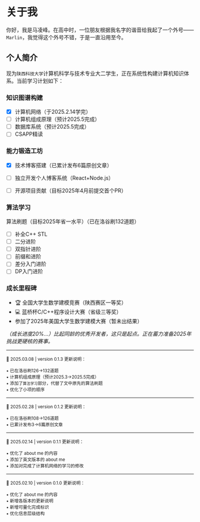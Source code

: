 # 关于我
你好，我是马凌峰。在高中时，一位朋友根据我名字的谐音给我起了一个外号——`Marlin`，我觉得这个外号不错，于是一直沿用至今。

## 个人简介
现为`陕西科技大学`计算机科学与技术专业大二学生，正在系统性构建计算机知识体系。当前学习计划如下：

### 知识图谱构建
- [x] 计算机网络（于2025.2.14学完）
- [ ] 计算机组成原理（预计2025.5完成）
- [ ] 数据库系统（预计2025.5完成）
- [ ] CSAPP精读

### 能力锻造工坊
- [x] 技术博客搭建（已累计发布6篇原创文章）
- [ ] 独立开发个人博客系统（React+Node.js）
- [ ] 开源项目贡献（目标2025年4月前提交首个PR）



### 算法学习
算法刷题（目标2025年省一水平）（已在洛谷刷132道题）
- [ ] 补全C++ STL
- [ ] 二分进阶
- [ ] 双指针进阶
- [ ] 前缀和进阶
- [ ] 差分入门进阶  
- [ ] DP入门进阶

### 成长里程碑
- 🏆 全国大学生数学建模竞赛（陕西赛区一等奖）
- 💻 蓝桥杯C/C++程序设计大赛（省级三等奖）
- 参加了2025年美国大学生数学建模大赛（暂未出结果）

*（成长进度20%...）比起同龄的优秀开发者，这只是起点。正在蓄力准备2025年挑战更硬核的赛事。*

---

<sub>📅 2025.03.08 | version 0.1.3 更新说明：</sub>  

<sup>• 已在洛谷刷126->132道题</sup>  
<sup>• 计算机组成原理（预计2025.3->2025.5完成）</sup>  
<sup>• 添加了`算法学习`部分，代替了文中原先的算法刷题</sup>  
<sup>• 优化了小项的顺序</sup>

---

<sub>📅 2025.02.28 | version 0.1.2 更新说明：</sub>  

<sup>• 已在洛谷刷108->126道题</sup>  
<sup>• 已累计发布3->6篇原创文章</sup>  

---

<sub>📅 2025.02.14 | version 0.1.1 更新说明：</sub>  

<sup>• 优化了 about me 的内容</sup>  
<sup>• 添加了英文版本的 about me</sup>  
<sup>• 添加对完成了计算机网络的学习的修改</sup>

---
<sub>📅 2025.02.10 | version 0.1.0 更新说明：</sub>  

<sup>• 优化了 about me 的内容</sup>  
<sup>• 新增各版本的更新说明</sup>  
<sup>• 新增可量化完成标识</sup>  
<sup>• 优化信息层级结构</sup>